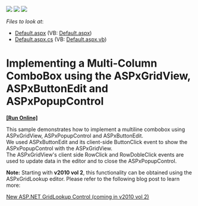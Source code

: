 <!-- default badges list -->
![](https://img.shields.io/endpoint?url=https://codecentral.devexpress.com/api/v1/VersionRange/128544042/13.1.4%2B)
[![](https://img.shields.io/badge/Open_in_DevExpress_Support_Center-FF7200?style=flat-square&logo=DevExpress&logoColor=white)](https://supportcenter.devexpress.com/ticket/details/E76)
[![](https://img.shields.io/badge/📖_How_to_use_DevExpress_Examples-e9f6fc?style=flat-square)](https://docs.devexpress.com/GeneralInformation/403183)
<!-- default badges end -->
<!-- default file list -->
*Files to look at*:

* [Default.aspx](./CS/WebSite/Default.aspx) (VB: [Default.aspx](./VB/WebSite/Default.aspx))
* [Default.aspx.cs](./CS/WebSite/Default.aspx.cs) (VB: [Default.aspx.vb](./VB/WebSite/Default.aspx.vb))
<!-- default file list end -->
# Implementing a Multi-Column ComboBox using the ASPxGridView, ASPxButtonEdit and ASPxPopupControl
<!-- run online -->
**[[Run Online]](https://codecentral.devexpress.com/e76/)**
<!-- run online end -->


<p>This sample demonstrates how to implement a multiline combobox using ASPxGridView, ASPxPopupControl and ASPxButtonEdit.<br />
We used ASPxButtonEdit and its client-side ButtonClick event to show the ASPxPopupControl with the ASPxGridView.<br />
The ASPxGridView's client side RowClick and RowDobleClick events are used to update data in the editor and to close the ASPxPopupControl.</p><p><strong>Note:</strong> Starting with <strong>v2010 vol 2</strong>, this functionality can be obtained using the ASPxGridLookup editor. Please refer to the following blog post to learn more:</p><p><a href="http://community.devexpress.com/blogs/aspnet/archive/2010/08/27/new-asp-net-gridlookup-control-coming-in-v2010-vol-2.aspx"><u>New ASP.NET GridLookup Control (coming in v2010 vol 2)</u></a></p>

<br/>


